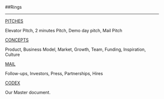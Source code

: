 ##Rings

----



[PITCHES](RING_PITCHES.md)

Elevator Pitch, 2 minutes Pitch, Demo day pitch, Mail Pitch 

[CONCEPTS](RING_CONCEPTS.md)

Product, Business Model, Market, Growth, Team, Funding, Inspiration, Culture 

[MAIL](RING_MAIL.md)

Follow-ups, Investors, Press, Partnerships, Hires

[CODEX](RING_CODEX.md)

Our Master document.
